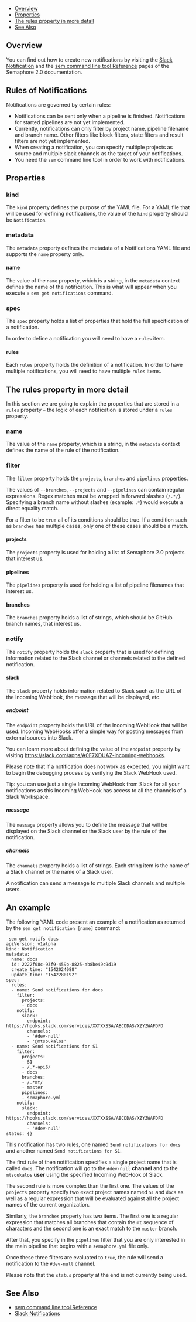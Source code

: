 
 * [Overview](#overview)
 * [Properties](#properties)
 * [The rules property in more detail](#the-rules-property-in-more-detail)
 * [See Also](#see-also)

## Overview

You can find out how to create new notifications by visiting the
[Slack Notification](https://docs.semaphoreci.com/article/91-slack-notifications)
and the [sem command line tool Reference](https://docs.semaphoreci.com/article/53-sem-reference)
pages of the Semaphore 2.0 documentation.

## Rules of Notifications

Notifications are governed by certain rules:

* Notifications can be sent only when a pipeline is finished. Notifications for
    started pipelines are not yet implemented.
* Currently, notifications can only filter by project name, pipeline filename
    and branch name. Other filters like block filters, state filters and result
    filters are not yet implemented.
* When creating a notification, you can specify multiple projects as source
    and multiple slack channels as the target of your notifications.
* You need the `sem` command line tool in order to work with notifications.

## Properties

### kind

The `kind` property defines the purpose of the YAML file. For a YAML file that
will be used for defining notifications, the value of the `kind` property should
be `Notification`.

### metadata

The `metadata` property defines the metadata of a Notifications YAML file and
supports the `name` property only.

#### name

The value of the `name` property, which is a string, in the `metadata` context
defines the name of the notification. This is what will appear when you execute
a `sem get notifications` command.

### spec

The `spec` property holds a list of properties that hold the full specification
of a notification.

In order to define a notification you will need to have a `rules` item.

#### rules

Each `rules` property holds the definition of a notification. In order to have
multiple notifications, you will need to have multiple `rules` items.

## The rules property in more detail

In this section we are going to explain the properties that are stored in a
`rules` property – the logic of each notification is stored under a `rules`
property.

### name

The value of the `name` property, which is a string, in the `metadata` context
defines the name of the rule of the notification.

### filter

The `filter` property holds the `projects`, `branches` and `pipelines`
properties.

The values of `--branches`, `--projects` and `--pipelines` can contain regular
expressions. Regex matches must be wrapped in forward slashes (`/.*/`).
Specifying a branch name without slashes (example: `.*`) would execute a direct
equality match.

For a filter to be `true` all of its conditions should be true. If a condition
such as `branches` has multiple cases, only one of these cases should be a
match.

#### projects

The `projects` property is used for holding a list of Semaphore 2.0 projects
that interest us.

#### pipelines

The `pipelines` property is used for holding a list of pipeline filenames that
interest us.

#### branches

The `branches` property holds a list of strings, which should be GitHub branch
names, that interest us.

### notify

The `notify` property holds the `slack` property that is used for defining
information related to the Slack channel or channels related to the defined
notification.

#### slack

The `slack` property holds information related to Slack such as the URL of the
Incoming WebHook, the message that will be displayed, etc.

##### endpoint

The `endpoint` property holds the URL of the Incoming WebHook that will be used.
Incoming WebHooks offer a simple way for posting messages from external sources
into Slack.

You can learn more about defining the value of the `endpoint` property by
visiting https://slack.com/apps/A0F7XDUAZ-incoming-webhooks.

Please note that if a notification does not work as expected, you might want to
begin the debugging process by verifying the Slack WebHook used.

Tip: you can use just a single Incoming WebHook from Slack for all your
notifications as this Incoming WebHook has access to all the channels of a
Slack Workspace.

##### message

The `message` property allows you to define the message that will be displayed
on the Slack channel or the Slack user by the rule of the notification.

##### channels

The `channels` property holds a list of strings. Each string item is the name
of a Slack channel or the name of a Slack user.

A notification can send a message to multiple Slack channels and multiple users.

## An example

The following YAML code present an example of a notification as returned by the
`sem get notification [name]` command:

     sem get notifs docs
    apiVersion: v1alpha
    kind: Notification
    metadata:
      name: docs
      id: 2222f08c-93f9-459b-8825-ab8be49c9d19
      create_time: "1542024088"
      update_time: "1542280192"
    spec:
      rules:
      - name: Send notifications for docs
        filter:
          projects:
          - docs
        notify:
          slack:
            endpoint: https://hooks.slack.com/services/XXTXXSSA/ABCDDAS/XZYZWAFDFD
            channels:
            - '#dev-null'
            - '@mtsoukalos'
      - name: Send notifications for S1
        filter:
          projects:
          - S1
          - /.*-api$/
          - docs
          branches:
          - /.*mt/
          - master
          pipelines:
          - semaphore.yml
        notify:
          slack:
            endpoint: https://hooks.slack.com/services/XXTXXSSA/ABCDDAS/XZYZWAFDFD
            channels:
            - '#dev-null'
    status: {}

This notification has two rules, one named `Send notifications for docs` and
another named `Send notifications for S1`.

The first rule of then notification specifies a single project name that is
called `docs`. The notification will go to the `#dev-null` **channel** and to the
`mtsoukalos` **user** using the specified Incoming WebHook of Slack.

The second rule is more complex than the first one. The values of the `projects`
property specify two exact project names named `S1` and `docs` as well as a
regular expression that will be evaluated against all the project names of the
current organization.

Similarly, the `branches` property has two items. The first one is a regular
expression that matches all branches that contain the `mt` sequence of
characters and the second one is an exact match to the `master` branch.

After that, you specify in the `pipelines` filter that you are only interested
in the main pipeline that begins with a `semaphore.yml` file only.

Once these three filters are evaluated to `true`, the rule will send a
notification to the `#dev-null` channel.

Please note that the `status` property at the end is not currently being used.

## See Also

* [sem command line tool Reference](https://docs.semaphoreci.com/article/53-sem-reference)
* [Slack Notifications](https://docs.semaphoreci.com/article/91-slack-notifications)
